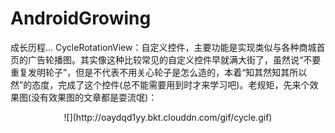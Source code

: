 # AndroidGrowing
成长历程...
CycleRotationView：自定义控件，主要功能是实现类似与各种商城首页的广告轮播图。其实像这种比较常见的自定义控件早就满大街了，虽然说“不要重复发明轮子”，但是不代表不用关心轮子是怎么造的，本着“知其然知其所以然”的态度，完成了这个控件(总不能需要用到时才来学习吧)。老规矩，先来个效果图(没有效果图的文章都是耍流氓)：<br/>
<div align=center>
![](http://oaydqd1yy.bkt.clouddn.com/gif/cycle.gif)
</div>
